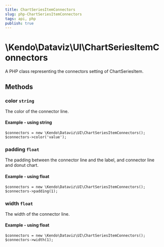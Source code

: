 ```yaml
---
title: ChartSeriesItemConnectors
slug: php-ChartSeriesItemConnectors
tags: api, php
publish: true
---
```


# \Kendo\Dataviz\UI\ChartSeriesItemConnectors

A PHP class representing the connectors setting of ChartSeriesItem.


## Methods

### color `string`

The color of the connector line.


#### Example - using string
    $connectors = new \Kendo\Dataviz\UI\ChartSeriesItemConnectors();
    $connectors->color('value');

### padding `float`

The padding between the connector line and the label, and connector line and donut chart.


#### Example - using float
    $connectors = new \Kendo\Dataviz\UI\ChartSeriesItemConnectors();
    $connectors->padding(1);

### width `float`

The width of the connector line.


#### Example - using float
    $connectors = new \Kendo\Dataviz\UI\ChartSeriesItemConnectors();
    $connectors->width(1);

